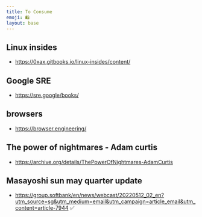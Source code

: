 ```yaml
---
title: To Consume
emoji: 🛍
layout: base
---
```


## Linux insides
- https://0xax.gitbooks.io/linux-insides/content/


## Google SRE
- https://sre.google/books/

## browsers

- https://browser.engineering/

## The power of nightmares - Adam curtis
- https://archive.org/details/ThePowerOfNightmares-AdamCurtis

## Masayoshi sun may quarter update

- https://group.softbank/en/news/webcast/20220512_02_en?utm_source=sg&utm_medium=email&utm_campaign=article_email&utm_content=article-7944 ✅